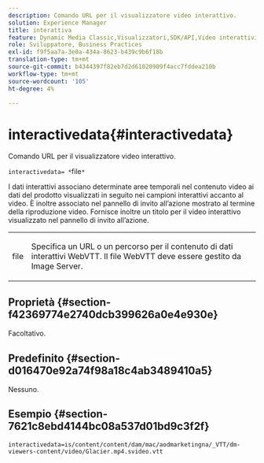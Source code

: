```yaml
---
description: Comando URL per il visualizzatore video interattivo.
solution: Experience Manager
title: interattiva
feature: Dynamic Media Classic,Visualizzatori,SDK/API,Video interattivi
role: Sviluppatore, Business Practices
exl-id: f9f5aa7a-3e0a-434a-8623-b439c9b6f18b
translation-type: tm+mt
source-git-commit: b4344397f82eb7d2d61020909f4acc7fddea210b
workflow-type: tm+mt
source-wordcount: '105'
ht-degree: 4%

---
```


# interactivedata{#interactivedata}

Comando URL per il visualizzatore video interattivo.

`interactivedata= *`file`*`

I dati interattivi associano determinate aree temporali nel contenuto video ai dati del prodotto visualizzati in seguito nei campioni interattivi accanto al video. È inoltre associato nel pannello di invito all’azione mostrato al termine della riproduzione video. Fornisce inoltre un titolo per il video interattivo visualizzato nel pannello di invito all’azione.

<table id="table_C616483932C2482CA9794DDD7313FD7C"> 
 <tbody> 
  <tr> 
   <td colname="col1"> <p> <span class="codeph"> <span class="varname"> file</span> </span> </p> </td> 
   <td colname="col2"> <p> Specifica un URL o un percorso per il contenuto di dati interattivi WebVTT. Il file WebVTT deve essere gestito da Image Server. </p> </td> 
  </tr> 
 </tbody> 
</table>

## Proprietà {#section-f42369774e2740dcb399626a0e4e930e}

Facoltativo.

## Predefinito {#section-d016470e92a74f98a18c4ab3489410a5}

Nessuno.

## Esempio {#section-7621c8ebd4144bc08a537d01bd9c3f2f}

```
interactivedata=is/content/content/dam/mac/aodmarketingna/_VTT/dm-viewers-content/video/Glacier.mp4.svideo.vtt
```
